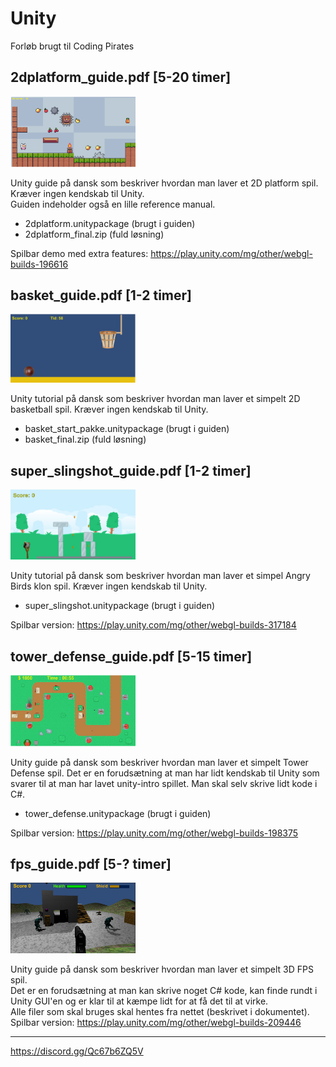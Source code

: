 # Unity
Forløb brugt til Coding Pirates

## 2dplatform_guide.pdf [5-20 timer]  
<img src="images/2dplatform_guide.png" width="200">  

Unity guide på dansk som beskriver hvordan man laver et 2D platform spil. Kræver ingen kendskab til Unity.  
Guiden indeholder også en lille reference manual.
* 2dplatform.unitypackage (brugt i guiden)  
* 2dplatform_final.zip (fuld løsning)  

Spilbar demo med extra features: https://play.unity.com/mg/other/webgl-builds-196616

## basket_guide.pdf [1-2 timer]  
<img src="images/basket_guide.png" width="200">

Unity tutorial på dansk som beskriver hvordan man laver et simpelt 2D basketball spil. Kræver ingen kendskab til Unity.  
* basket_start_pakke.unitypackage (brugt i guiden)  
* basket_final.zip (fuld løsning)

## super_slingshot_guide.pdf [1-2 timer]  
<img src="images/super_slingshot_guide.png" width="200">

Unity tutorial på dansk som beskriver hvordan man laver et simpel Angry Birds klon spil. Kræver ingen kendskab til Unity.  
* super_slingshot.unitypackage (brugt i guiden)  

Spilbar version: https://play.unity.com/mg/other/webgl-builds-317184

## tower_defense_guide.pdf [5-15 timer]  
<img src="images/tower_defense_guide.png" width="200">

Unity guide på dansk som beskriver hvordan man laver et simpelt Tower Defense spil.
Det er en forudsætning at man har lidt kendskab til Unity som svarer til at man har lavet unity-intro spillet. Man skal selv skrive lidt kode i C#.  
* tower_defense.unitypackage (brugt i guiden)  

Spilbar version: https://play.unity.com/mg/other/webgl-builds-198375  

## fps_guide.pdf [5-? timer]  
<img src="images/fps_guide.png" width="200">

Unity guide på dansk som beskriver hvordan man laver et simpelt 3D FPS spil.  
Det er en forudsætning at man kan skrive noget C# kode, kan finde rundt i Unity GUI'en og er klar til at kæmpe lidt for at få det til at virke.  
Alle filer som skal bruges skal hentes fra nettet (beskrivet i dokumentet).  
Spilbar version: https://play.unity.com/mg/other/webgl-builds-209446
  
---    
https://discord.gg/Qc67b6ZQ5V
